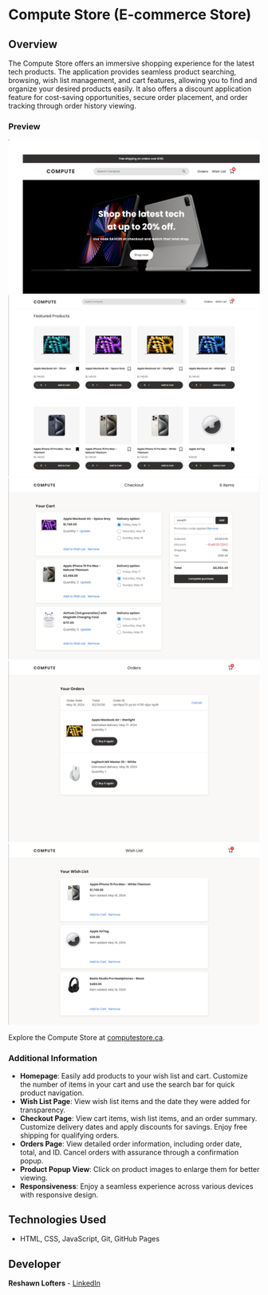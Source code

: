 # Compute Store (E-commerce Store)

## Overview
The Compute Store offers an immersive shopping experience for the latest tech products. The application provides seamless product searching, browsing, wish list management, and cart features, allowing you to find and organize your desired products easily. It also offers a discount application feature for cost-saving opportunities, secure order placement, and order tracking through order history viewing.

### Preview
![Compute Store](images/project/project-homepage-1.png)
![Compute Store](images/project/project-homepage-2.png)
![Compute Store](images/project/project-checkout-page.png)
![Compute Store](images/project/project-orders-page.png)
![Compute Store](images/project/project-wish-list-page.png)

Explore the Compute Store at [computestore.ca](computestore.ca).

### Additional Information
- **Homepage**: Easily add products to your wish list and cart. Customize the number of items in your cart and use the search bar for quick product navigation.
- **Wish List Page**: View wish list items and the date they were added for transparency.
- **Checkout Page**: View cart items, wish list items, and an order summary. Customize delivery dates and apply discounts for savings. Enjoy free shipping for qualifying orders.
- **Orders Page**: View detailed order information, including order date, total, and ID. Cancel orders with assurance through a confirmation popup.
- **Product Popup View**: Click on product images to enlarge them for better viewing.
- **Responsiveness**: Enjoy a seamless experience across various devices with responsive design.

## Technologies Used
- HTML, CSS, JavaScript, Git, GitHub Pages

## Developer
**Reshawn Lofters** - [LinkedIn](https://www.linkedin.com/in/reshawnlofters/)